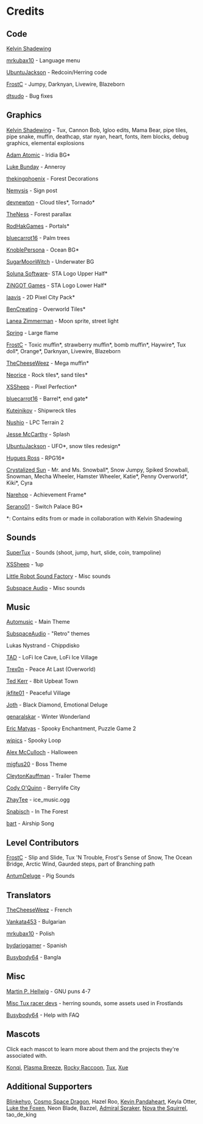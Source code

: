 # Credits

## Code

[Kelvin Shadewing](http://kelvinshadewing.net)

[mrkubax10](https://github.com/mrkubax10) - Language menu

[UbuntuJackson](https://github.com/UbuntuJackson) - Redcoin/Herring code

[FrostC](https://www.youtube.com/channel/UCy9RpAf9M8icNBRXf3S6rmw) - Jumpy, Darknyan, Livewire, Blazeborn

[dtsudo](https://github.com/dtsudo) - Bug fixes

## Graphics

[Kelvin Shadewing](http://kelvinshadewing.net) - Tux, Cannon Bob, Igloo edits, Mama Bear, pipe tiles, pipe snake, muffin, deathcap, star nyan, heart, fonts, item blocks, debug graphics, elemental explosions

[Adam Atomic](http://www.adamatomic.com) - Iridia BG\*

[Luke Bunday](http://pixeljoint.com/p/43158.htm) - Anneroy

[thekingphoenix](https://opengameart.org/content/tileset-platform-forest) - Forest Decorations

[Nemysis](https://opengameart.org/users/nemisys) - Sign post

[devnewton](https://opengameart.org/users/devnewton) - Cloud tiles\*, Tornado\*

[TheNess](https://opengameart.org/users/theness) - Forest parallax

[RodHakGames](https://opengameart.org/users/rodhakgames) - Portals\*

[bluecarrot16](https://opengameart.org/users/bluecarrot16) - Palm trees

[KnoblePersona](https://opengameart.org/users/knoblepersona) - Ocean BG\*

[SugarMoonWitch](http://sugarmoonwitch.com/) - Underwater BG

[Soluna Software](https://opengameart.org/users/soluna-software)-  STA Logo Upper Half\*

[ZiNGOT Games](https://opengameart.org/users/zingot) - STA Logo Lower Half\*

[Iaavis](https://opengameart.org/users/laavis) - 2D Pixel City Pack\*

[BenCreating](https://opengameart.org/users/bencreating) - Overworld Tiles\*

[Lanea Zimmerman](https://opengameart.org/users/sharm) - Moon sprite, street light

[Spring](https://opengameart.org/users/spring-spring) - Large flame

[FrostC](https://www.youtube.com/channel/UCy9RpAf9M8icNBRXf3S6rmw) - Toxic muffin\*, strawberry muffin\*, bomb muffin\*, Haywire\*, Tux doll\*, Orange\*, Darknyan, Livewire, Blazeborn

[TheCheeseWeez]() - Mega muffin\*

[Neorice](https://www.deviantart.com/neoriceisgood) - Rock tiles\*, sand tiles\*

[XSSheep](https://www.minecraftforum.net/forums/mapping-and-modding-java-edition/resource-packs/1242533-pixel-perfection-now-with-polar-bears-1-11) - Pixel Perfection\*

[bluecarrot16](https://opengameart.org/users/bluecarrot16) - Barrel\*, end gate\*

[Kutejnikov](https://opengameart.org/users/kutejnikov) - Shipwreck tiles

[Nushio](http://opengameart.org/users/nushio) - LPC Terrain 2

[Jesse McCarthy](https://opengameart.org/users/jesse-mccarthy) - Splash

[UbuntuJackson](https://github.com/UbuntuJackson) - UFO\*, snow tiles redesign\*

[Hugues Ross](https://content.minetest.net/users/Hugues%20Ross/) - RPG16\*

[Crystalized Sun](https://www.deviantart.com/crystalizedsun/) - Mr. and Ms. Snowball\*, Snow Jumpy, Spiked Snowball, Snowman, Mecha Wheeler, Hamster Wheeler, Katie\*, Penny Overworld\*, Kiki\*, Cyra

[Narehop](https://opengameart.org/users/narehop) - Achievement Frame\*

[Serano01](https://github.com/serano01) - Switch Palace BG\*

\*: Contains edits from or made in collaboration with Kelvin Shadewing

## Sounds

[SuperTux](https://github.com/supertux/supertux) - Sounds (shoot, jump, hurt, slide, coin, trampoline)

[XSSheep](https://www.minecraftforum.net/forums/mapping-and-modding-java-edition/resource-packs/1242533-pixel-perfection-now-with-polar-bears-1-11) - 1up

[Little Robot Sound Factory](https://opengameart.org/content/8-bit-sound-effects-library) - Misc sounds

[Subspace Audio](https://opengameart.org/content/512-sound-effects-8-bit-style) - Misc sounds

## Music

[Automusic](https://www.youtube.com/watch?v=xPxCaCN_dCQ) - Main Theme

[SubspaceAudio](https://opengameart.org/content/5-chiptunes-action) - "Retro" themes

Lukas Nystrand - Chippdisko

[TAD](https://opengameart.org/users/tad) - LoFi Ice Cave, LoFi Ice Village

[Trex0n](https://opengameart.org/users/trex0n) - Peace At Last (Overworld)

[Ted Kerr](https://opengameart.org/users/wolfgang) - 8bit Upbeat Town

[jkfite01](https://opengameart.org/users/jkfite01) - Peaceful Village

[Joth](https://opengameart.org/users/joth) - Black Diamond, Emotional Deluge

[genaralskar](https://opengameart.org/users/genaralskar) - Winter Wonderland

[Eric Matyas](https://soundimage.org) - Spooky Enchantment, Puzzle Game 2

[wipics](https://opengameart.org/users/wipics) - Spooky Loop

[Alex McCulloch](https://opengameart.org/users/pro-sensory) - Halloween

[migfus20](https://opengameart.org/users/migfus20) - Boss Theme

[CleytonKauffman](https://soundcloud.com/cleytonkauffman) - Trailer Theme

[Cody O'Quinn](https://www.youtube.com/c/CodyO%E2%80%99Quinn) - Berrylife City

[ZhayTee]() - ice_music.ogg

[Snabisch](https://opengameart.org/users/snabisch) - In The Forest

[bart](https://opengameart.org/users/bart) - Airship Song

## Level Contributors

[FrostC](https://www.youtube.com/channel/UCy9RpAf9M8icNBRXf3S6rmw) - Slip and Slide, Tux 'N Trouble, Frost's Sense of Snow, The Ocean Bridge, Arctic Wind, Gaurded steps, part of Branching path

[AntumDeluge](https://content.minetest.net/packages/AntumDeluge/sounds/) - Pig Sounds

## Translators

[TheCheeseWeez](https://github.com/TheTort) - French

[Vankata453](https://github.com/Vankata453) - Bulgarian

[mrkubax10](https://github.com/mrkubax10) - Polish

[bydariogamer](https://github.com/bydariogamer) - Spanish

[Busybody64](https://github.com/Busybody64) - Bangla

## Misc

[Martin P. Hellwig]() - GNU puns 4-7

[Misc Tux racer devs](http://tuxracer.sourceforge.net/) - herring sounds, some assets used in Frostlands

[Busybody64](https://github.com/Busybody64) - Help with FAQ

## Mascots

Click each mascot to learn more about them and the projects they're associated with.

[Konqi](https://community.kde.org/Konqi), [Plasma Breeze](https://www.deviantart.com/sheeppony/art/Plasma-Breeze-814699638), [Rocky Raccoon](https://wiki.minix3.org/doku.php?id=mascot), [Tux](https://en.wikipedia.org/wiki/Tux_(mascot)), [Xue](https://docs.xfce.org/)

## Additional Supporters

[Blinkehyo](https://www.youtube.com/c/Blinkehyo), [Cosmo Space Dragon](https://www.youtube.com/channel/UCUWmz_daYiPH0YJ-SzLssAg), Hazel Roo, [Kevin Pandaheart](https://www.youtube.com/fichinga), Keyla Otter, [Luke the Foxen](https://www.deviantart.com/lukethefoxen), Neon Blade, Bazzel, [Admiral Spraker](https://www.twitch.tv/adm_spraker), [Nova the Squirrel](https://novasquirrel.com/), tao_de_king

